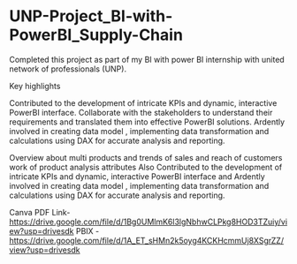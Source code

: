 # UNP-Project_BI-with-PowerBI_Supply-Chain
Completed this project as part of my BI with power BI internship with united network of professionals (UNP).

Key highlights

Contributed to the development of intricate KPIs and dynamic, interactive PowerBI interface.
Collaborate with the stakeholders to understand their requirements and translated them into effective PowerBI solutions.
Ardently involved in creating data model , implementing data transformation and calculations using DAX for accurate analysis and reporting.

Overview about multi products and trends of sales and reach of customers work of product analysis attributes Also Contributed to the development of intricate KPIs and dynamic, interactive PowerBI interface and Ardently involved in creating data model , implementing data transformation and calculations using DAX for accurate analysis and reporting.

Canva PDF Link- https://drive.google.com/file/d/1Bg0UMlmK6l3lgNbhwCLPkg8HOD3TZuiy/view?usp=drivesdk
PBIX - https://drive.google.com/file/d/1A_ET_sHMn2k5oyg4KCKHcmmUj8XSgrZZ/view?usp=drivesdk
